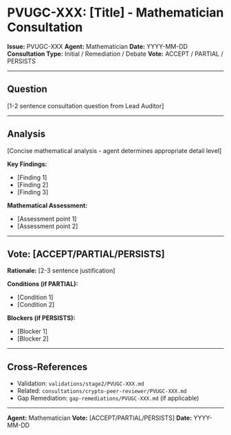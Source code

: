 # PVUGC-XXX: [Title] - Mathematician Consultation

**Issue:** PVUGC-XXX
**Agent:** Mathematician
**Date:** YYYY-MM-DD
**Consultation Type:** Initial / Remediation / Debate
**Vote:** ACCEPT / PARTIAL / PERSISTS

---

## Question

[1-2 sentence consultation question from Lead Auditor]

---

## Analysis

[Concise mathematical analysis - agent determines appropriate detail level]

**Key Findings:**
- [Finding 1]
- [Finding 2]
- [Finding 3]

**Mathematical Assessment:**
- [Assessment point 1]
- [Assessment point 2]

---

## Vote: [ACCEPT/PARTIAL/PERSISTS]

**Rationale:** [2-3 sentence justification]

**Conditions (if PARTIAL):**
- [Condition 1]
- [Condition 2]

**Blockers (if PERSISTS):**
- [Blocker 1]
- [Blocker 2]

---

## Cross-References

- Validation: `validations/stage2/PVUGC-XXX.md`
- Related: `consultations/crypto-peer-reviewer/PVUGC-XXX.md`
- Gap Remediation: `gap-remediations/PVUGC-XXX.md` (if applicable)

---

**Agent:** Mathematician
**Vote:** [ACCEPT/PARTIAL/PERSISTS]
**Date:** YYYY-MM-DD
